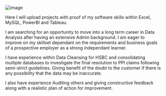 ![image](https://github.com/Jonny-cmd/Jonny-cmd/assets/133645997/fb760754-2faf-4bec-a018-019c88cf4be7)


Here I will upload projects with proof of my software skills within Excel, MySQL, PowerBI and Tableau.

I am searching for an opportunity to move into a long term career in Data Analysis after having an extensive Admin background. I am eager to improve on my skillset dependant on the requirements and business goals of a prospective employer as a strong independant learner.

I have experience within Data Cleansing for HSBC and consolidating multiple databases to investigate the final resolution to PPI claims following semi-strict guidelines. Giving benefit of the doubt to the customer if there is any possibility that the data may be inaccurate.

I also have experience Auditing others and giving constructive feedback along with a realistic plan of action for improvement.
